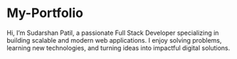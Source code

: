 # My-Portfolio
Hi, I’m Sudarshan Patil, a passionate Full Stack Developer specializing in building scalable and modern web applications. I enjoy solving problems, learning new technologies, and turning ideas into impactful digital solutions.
